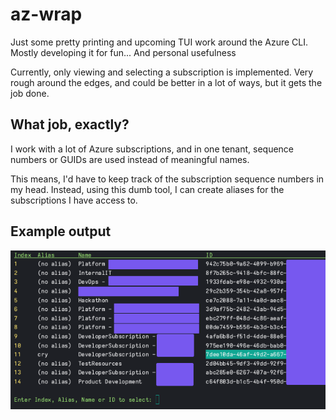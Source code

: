 # az-wrap

Just some pretty printing and upcoming TUI work around the Azure CLI. Mostly developing it for fun... And personal usefulness

Currently, only viewing and selecting a subscription is implemented. Very rough around the edges, and could be better in a lot of ways, but it gets the job done.

## What job, exactly?

I work with a lot of Azure subscriptions, and in one tenant, sequence numbers or GUIDs are used instead of meaningful names.

This means, I'd have to keep track of the subscription sequence numbers in my head. Instead, using this dumb tool, I can create aliases for the subscriptions I have access to.

## Example output

![example_image](assets/example_output.png)
